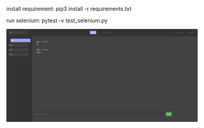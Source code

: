 install requirement:
pip3 install -r requirements.txt

run selenium:
pytest -v test_selenium.py

![Sample Image](./screen_shot.png)
